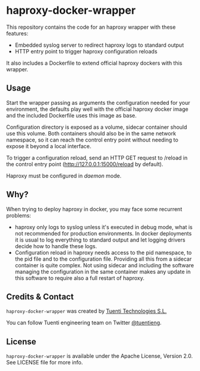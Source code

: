 haproxy-docker-wrapper
======================

This repository contains the code for an haproxy wrapper with these features:

* Embedded syslog server to redirect haproxy logs to standard output
* HTTP entry point to trigger haproxy configuration reloads

It also includes a Dockerfile to extend official haproxy dockers with
this wrapper.

Usage
-----

Start the wrapper passing as arguments the configuration needed for your
environment, the defaults play well with the official haproxy docker image and
the included Dockerfile uses this image as base.

Configuration directory is exposed as a volume, sidecar container should use
this volume. Both containers should also be in the same network namespace, so
it can reach the control entry point without needing to expose it beyond a
local interface.

To trigger a configuration reload, send an HTTP GET request to /reload in the
control entry point (http://127.0.0.1:15000/reload by default).

Haproxy must be configured in *daemon* mode.

Why?
----

When trying to deploy haproxy in docker, you may face some recurrent problems:

* haproxy only logs to syslog unless it's executed in debug mode, what is not
  recommended for production environments. In docker deployments it is usual to
  log everything to standard output and let logging drivers decide how to
  handle these logs.
* Configuration reload in haproxy needs access to the pid namespace, to the
  pid file and to the configuration file. Providing all this from a sidecar
  container is quite complex. Not using sidecar and including the software
  managing the configuration in the same container makes any update in this
  software to require also a full restart of haproxy.

Credits & Contact
-----------------

`haproxy-docker-wrapper` was created by [Tuenti Technologies S.L.](http://github.com/tuenti)

You can follow Tuenti engineering team on Twitter [@tuentieng](http://twitter.com/tuentieng).

License
-------

`haproxy-docker-wrapper` is available under the Apache License, Version 2.0. See LICENSE file
for more info.

